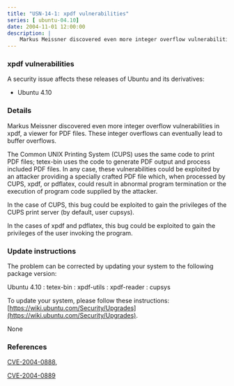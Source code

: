 ```yaml
---
title: "USN-14-1: xpdf vulnerabilities"
series: [ ubuntu-04.10]
date: 2004-11-01 12:00:00
description: |
    Markus Meissner discovered even more integer overflow vulnerabilities in xpdf, a viewer for PDF files. These integer overflows can eventually lead to buffer overflows.
--- 
```

 
### xpdf vulnerabilities

A security issue affects these releases of Ubuntu and its derivatives:

* Ubuntu 4.10

### Details

Markus Meissner discovered even more integer overflow vulnerabilities in xpdf, a viewer for PDF files. These integer overflows can eventually lead to buffer overflows.

The Common UNIX Printing System (CUPS) uses the same code to print PDF files; tetex-bin uses the code to generate PDF output and process included PDF files. In any case, these vulnerabilities could be exploited by an attacker providing a specially crafted PDF file which, when processed by CUPS, xpdf, or pdflatex, could result in abnormal program termination or the execution of program code supplied by the attacker.

In the case of CUPS, this bug could be exploited to gain the privileges of the CUPS print server (by default, user cupsys).

In the cases of xpdf and pdflatex, this bug could be exploited to gain the privileges of the user invoking the program.

### Update instructions

The problem can be corrected by updating your system to the following package version:

Ubuntu 4.10
 : tetex-bin 
 : xpdf-utils 
 : xpdf-reader 
 : cupsys 

To update your system, please follow these instructions: [https://wiki.ubuntu.com/Security/Upgrades](https://wiki.ubuntu.com/Security/Upgrades).

None

### References

 [CVE-2004-0888](http://people.ubuntu.com/~ubuntu-security/cve/CVE-2004-0888), 

 [CVE-2004-0889](http://people.ubuntu.com/~ubuntu-security/cve/CVE-2004-0889)
 
